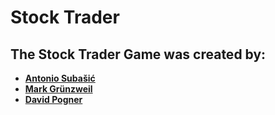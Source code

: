 # Stock Trader

## The Stock Trader Game was created by:

-   **[Antonio Subašić](https://github.com/antoniosubasic)**
-   **[Mark Grünzweil](https://github.com/m-gruen)**
-   **[David Pogner](https://github.com/David-Pogner)**
